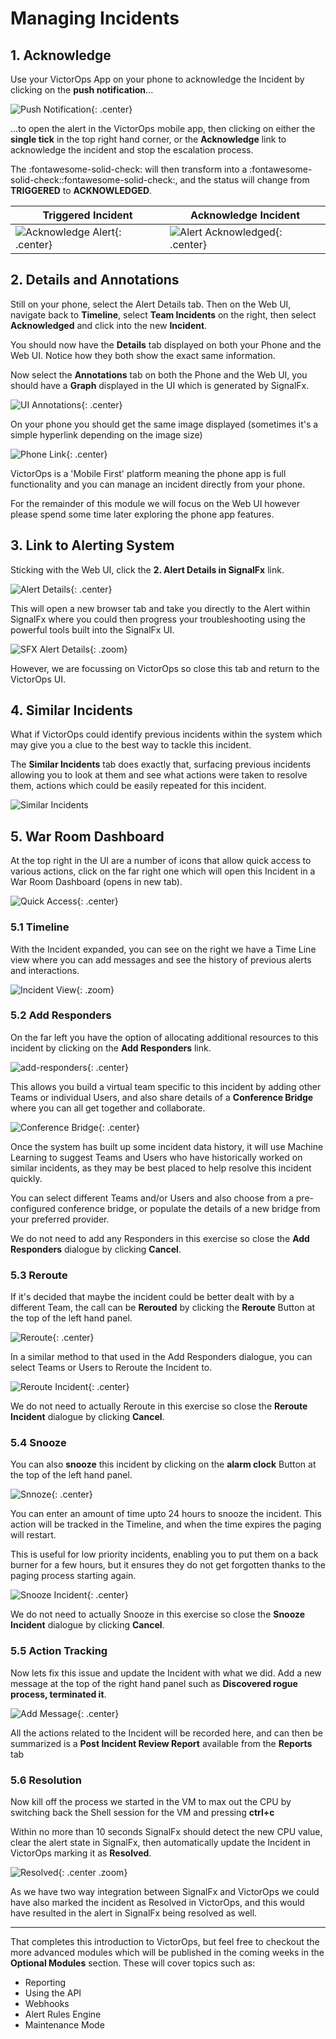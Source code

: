# Managing Incidents

## 1. Acknowledge

Use your VictorOps App on your phone to acknowledge the Incident by clicking on the **push notification**...

![Push Notification](../../images/victorops/push-notification.png){: .center}

...to open the alert in the VictorOps mobile app, then clicking on either the **single tick** in the top right hand corner, or the **Acknowledge** link to acknowledge the incident and stop the escalation process.  

The :fontawesome-solid-check: will then transform into a :fontawesome-solid-check::fontawesome-solid-check:, and the status will change from **TRIGGERED** to **ACKNOWLEDGED**.

| Triggered Incident  | Acknowledge Incident  |
|---|---|
|![Acknowledge Alert](../../images/victorops/phone-acknowledge-alert.png){: .center}|![Alert Acknowledged](../../images/victorops/phone-alert-acknowledged.png){: .center}|

## 2. Details and Annotations

Still on your phone, select the Alert Details tab.  Then on the Web UI, navigate back to **Timeline**, select **Team Incidents** on the right, then select **Acknowledged** and click into the new **Incident**.

You should now have the **Details** tab displayed on both your Phone and the Web UI. Notice how they both show the exact same information.

Now select the **Annotations** tab on both the Phone and the Web UI, you should have a **Graph** displayed in the UI which is generated by SignalFx.  

![UI Annotations](../../images/victorops/ui-annotations.png){: .center}

On your phone you should get the same image displayed (sometimes it's a simple hyperlink depending on the image size)

![Phone Link](../../images/victorops/phone-annotations.png){: .center}

VictorOps is a 'Mobile First' platform meaning the phone app is full functionality and you can manage an incident directly from your phone.

For the remainder of this module we will focus on the Web UI however please spend some time later exploring the phone app features.

## 3. Link to Alerting System

Sticking with the Web UI, click the **2. Alert Details in SignalFx** link.

![Alert Details](../../images/victorops/alert-details-in-sfx.png){: .center}

This will open a new browser tab and take you directly to the Alert within SignalFx where you could then progress your troubleshooting using the powerful tools built into the SignalFx UI.

![SFX Alert Details](../../images/victorops/sfx-alert-details.png){: .zoom}

However, we are focussing on VictorOps so close this tab and return to the VictorOps UI.

## 4. Similar Incidents

What if VictorOps could identify previous incidents within the system which may give you a clue to the best way to tackle this incident.

The **Similar Incidents** tab does exactly that, surfacing previous incidents allowing you to look at them and see what actions were taken to resolve them, actions which could be easily repeated for this incident.

![Similar Incidents](../../images/victorops/similar-incidents.png)

## 5. War Room Dashboard

At the top right in the UI are a number of icons that allow quick access to various actions, click on the far right one which will open this Incident in a War Room Dashboard (opens in new tab).

![Quick Access](../../images/victorops/war-room-dashboard-link.png){: .center}

### 5.1 Timeline

With the Incident expanded, you can see on the right we have a Time Line view where you can add messages and see the history of previous alerts and interactions.

![Incident View](../../images/victorops/war-room-dashboard.png){: .zoom}

### 5.2 Add Responders

On the far left you have the option of allocating additional resources to this incident by clicking on the **Add Responders** link.

![add-responders](../../images/victorops/add-responders.png){: .center}

This allows you build a virtual team specific to this incident by adding other Teams or individual Users, and also share details of a **Conference Bridge** where you can all get together and collaborate.

![Conference Bridge](../../images/victorops/conference-bridge.png){: .center}

Once the system has built up some incident data history, it will use Machine Learning to suggest Teams and Users who have historically worked on similar incidents, as they may be best placed to help resolve this incident quickly.

You can select different Teams and/or Users and also choose from a pre-configured conference bridge, or populate the details of a new bridge from your preferred provider.

We do not need to add any Responders in this exercise so close the **Add Responders** dialogue by clicking **Cancel**.

### 5.3 Reroute

If it's decided that maybe the incident could be better dealt with by a different Team, the call can be **Rerouted** by clicking the **Reroute** Button at the top of the left hand panel.

![Reroute](../../images/victorops/reroute1.png){: .center}

In a similar method to that used in the Add Responders dialogue, you can select Teams or Users to Reroute the Incident to.

![Reroute Incident](../../images/victorops/reroute2.png){: .center}

We do not need to actually Reroute in this exercise so close the **Reroute Incident** dialogue by clicking **Cancel**.

### 5.4 Snooze

You can also **snooze** this incident by clicking on the **alarm clock** Button at the top of the left hand panel.

![Snnoze](../../images/victorops/snooze1.png){: .center}

You can enter an amount of time upto 24 hours to snooze the incident.  This action will be tracked in the Timeline, and when the time expires the paging will restart.

This is useful for low priority incidents, enabling you to put them on a back burner for a few hours, but it ensures they do not get forgotten thanks to the paging process starting again.

![Snooze Incident](../../images/victorops/snooze2.png){: .center}

We do not need to actually Snooze in this exercise so close the **Snooze Incident** dialogue by clicking **Cancel**.

### 5.5 Action Tracking

Now lets fix this issue and update the Incident with what we did.  Add a new message at the top of the right hand panel such as **Discovered rogue process, terminated it**.

![Add Message](../../images/victorops/time-line-update-message.png){: .center}

All the actions related to the Incident will be recorded here, and can then be summarized is a **Post Incident Review Report** available from the **Reports** tab

### 5.6 Resolution

Now kill off the process we started in the VM to max out the CPU by switching back the Shell session for the VM and pressing **ctrl+c**

Within no more than 10 seconds SignalFx should detect the new CPU value, clear the alert state in SignalFx, then automatically update the Incident in VictorOps marking it as **Resolved**.

![Resolved](../../images/victorops/m7-resolved.png){: .center .zoom}

As we have two way integration between SignalFx and VictorOps we could have also marked the incident as Resolved in VictorOps, and this would have resulted in the alert in SignalFx being resolved as well.

---

That completes this introduction to VictorOps, but feel free to checkout the more advanced modules which will be published in the coming weeks in the **Optional Modules** section.  These will cover topics such as:

* Reporting
* Using the API
* Webhooks
* Alert Rules Engine
* Maintenance Mode
